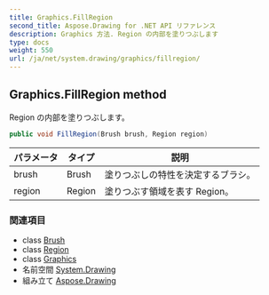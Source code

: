```yaml
---
title: Graphics.FillRegion
second_title: Aspose.Drawing for .NET API リファレンス
description: Graphics 方法. Region の内部を塗りつぶします
type: docs
weight: 550
url: /ja/net/system.drawing/graphics/fillregion/
---
```

## Graphics.FillRegion method

Region の内部を塗りつぶします。

```csharp
public void FillRegion(Brush brush, Region region)
```

| パラメータ | タイプ | 説明 |
| --- | --- | --- |
| brush | Brush | 塗りつぶしの特性を決定するブラシ。 |
| region | Region | 塗りつぶす領域を表す Region。 |

### 関連項目

* class [Brush](../../brush/)
* class [Region](../../region/)
* class [Graphics](../)
* 名前空間 [System.Drawing](../../graphics/)
* 組み立て [Aspose.Drawing](../../../)


